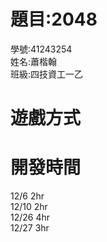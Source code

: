 # 題目:2048  
學號:41243254  
姓名:蕭楷翰  
班級:四技資工一乙  

# 遊戲方式

# 開發時間
12/6 2hr  
12/10 2hr  
12/26 4hr  
12/27 3hr
